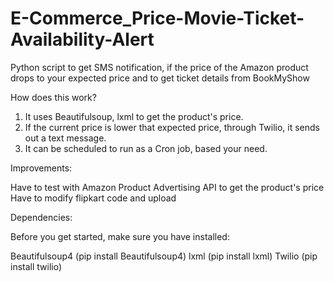 # E-Commerce_Price-Movie-Ticket-Availability-Alert
Python script to get SMS notification, if the price of the Amazon product drops to your expected price and to get ticket details from BookMyShow

How does this work?

1.  It uses Beautifulsoup, lxml to get the product's price.
2.  If the current price is lower that expected price, through Twilio, it sends out a text message.
3.  It can be scheduled to run as a Cron job, based your need.


Improvements:

Have to test with Amazon Product Advertising API to get the product's price
Have to modify flipkart code and upload

Dependencies:

Before you get started, make sure you have installed:

Beautifulsoup4 (pip install Beautifulsoup4)
lxml (pip install lxml)
Twilio (pip install twilio)
